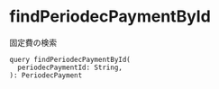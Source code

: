 # findPeriodecPaymentById

固定費の検索

```gql
query findPeriodecPaymentById(
  periodecPaymentId: String,
): PeriodecPayment
```
